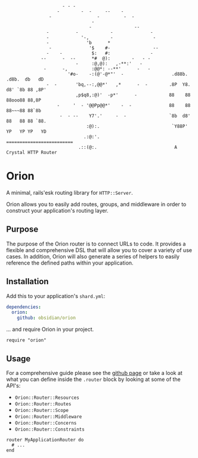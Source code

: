 ```text
                     - - -
                   -        -  -     --    -
                -                 -         -  -
                                -
                               -                --
               -          -            -              -
               -            '-,        -               -
               -              'b      *
                -              '$    #-                --
               -    -           $:   #:               -
             --      -  --      *#  @):        -   - -
                          -     :@,@):   ,-**:'   -
              -      -,         :@@*: --**'      -   -
                       '#o-    -:(@'-@*"'  -                  .d88b.   .d8b.  db   dD
               -  -       'bq,--:,@@*'   ,*      -  -        .8P  Y8. d8' `8b 88 ,8P'
                          ,p$q8,:@)'  -p*'      -            88    88 88ooo88 88,8P
                   -     '  - '@@Pp@@*'    -  -              88    88 88~~~88 88`8b
                    -  - --    Y7'.'     -  -                `8b  d8' 88   88 88 `88.
                              :@):.                           `Y88P'  YP   YP YP   YD
                             .:@:'.                          =========================
                           .::(@:.                             A Crystal HTTP Router

```

# Orion

A minimal, rails'esk routing library for `HTTP::Server`.

Orion allows you to easily add routes, groups, and middleware in order to
construct your application's routing layer.

## Purpose

The purpose of the Orion router is to connect URLs to code. It provides a flexible
and comprehensive DSL that will allow you to cover a variety of use cases. In addition,
Orion will also generate a series of helpers to easily reference the defined paths
within your application.

## Installation

Add this to your application's `shard.yml`:

```yaml
dependencies:
  orion:
    github: obsidian/orion
```

... and require Orion in your project.

```crystal
require "orion"
```

## Usage

For a comprehensive guide please see the [github page](https://github.com/obsidian/orion)
or take a look at what you can define inside the `.router` block by looking at some of the
API's:

* `Orion::Router::Resources`
* `Orion::Router::Routes`
* `Orion::Router::Scope`
* `Orion::Router::Middleware`
* `Orion::Router::Concerns`
* `Orion::Router::Constraints`

```crystal
router MyApplicationRouter do
  # ...
end
```
